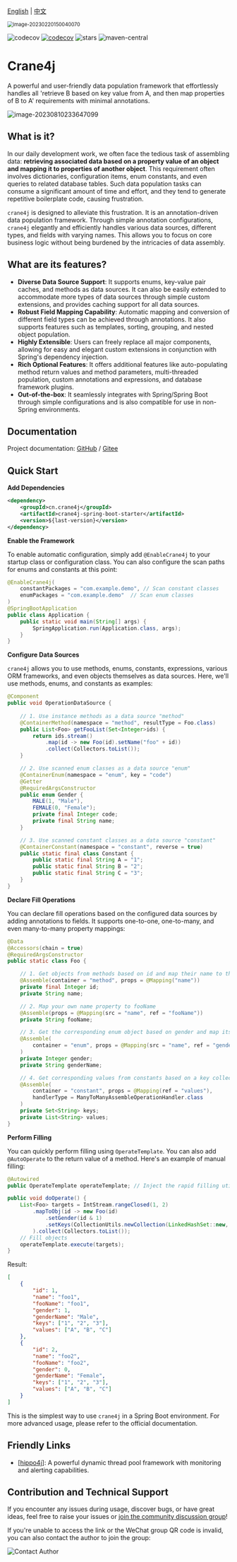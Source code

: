 [English](https://github.com/opengoofy/crane4j/blob/dev/README-EN.md) | [中文](https://github.com/opengoofy/crane4j/blob/dev/README.md)

<img src="https://user-images.githubusercontent.com/49221670/221162632-95465432-f2df-4286-a53a-af59d70b1958.png" alt="image-20230220150040070" style="zoom: 80%;" />

![codecov](https://img.shields.io/badge/license-Apache--2.0-green) [![codecov](https://codecov.io/gh/opengoofy/crane4j/branch/dev/graph/badge.svg?token=CF2Q60Q0VH)](https://codecov.io/gh/opengoofy/crane4j) ![stars](https://img.shields.io/github/stars/Createsequence/crane4j) ![maven-central](https://img.shields.io/github/v/release/Createsequence/crane4j?include_prereleases)

# Crane4j

A powerful and user-friendly data population framework that effortlessly handles all 'retrieve B based on key value from A, and then map properties of B to A' requirements with minimal annotations.

![image-20230810233647099](http://img.xiajibagao.top/image-20230810233647099.png)

## What is it?

In our daily development work, we often face the tedious task of assembling data: **retrieving associated data based on a property value of an object and mapping it to properties of another object**. This requirement often involves dictionaries, configuration items, enum constants, and even queries to related database tables. Such data population tasks can consume a significant amount of time and effort, and they tend to generate repetitive boilerplate code, causing frustration.

`crane4j` is designed to alleviate this frustration. It is an annotation-driven data population framework. Through simple annotation configurations, `crane4j` elegantly and efficiently handles various data sources, different types, and fields with varying names. This allows you to focus on core business logic without being burdened by the intricacies of data assembly.

## What are its features?

- **Diverse Data Source Support**: It supports enums, key-value pair caches, and methods as data sources. It can also be easily extended to accommodate more types of data sources through simple custom extensions, and provides caching support for all data sources.
- **Robust Field Mapping Capability**: Automatic mapping and conversion of different field types can be achieved through annotations. It also supports features such as templates, sorting, grouping, and nested object population.
- **Highly Extensible**: Users can freely replace all major components, allowing for easy and elegant custom extensions in conjunction with Spring's dependency injection.
- **Rich Optional Features**: It offers additional features like auto-populating method return values and method parameters, multi-threaded population, custom annotations and expressions, and database framework plugins.
- **Out-of-the-box**: It seamlessly integrates with Spring/Spring Boot through simple configurations and is also compatible for use in non-Spring environments.

## Documentation

Project documentation: [GitHub](https://opengoofy.github.io/crane4j/#/) / [Gitee](https://createsequence.gitee.io/crane4j-doc/#/)

## Quick Start

**Add Dependencies**

```xml
<dependency>
    <groupId>cn.crane4j</groupId>
    <artifactId>crane4j-spring-boot-starter</artifactId>
    <version>${last-version}</version>
</dependency>
```

**Enable the Framework**

To enable automatic configuration, simply add `@EnableCrane4j` to your startup class or configuration class. You can also configure the scan paths for enums and constants at this point:

```java
@EnableCrane4j(
    constantPackages = "com.example.demo", // Scan constant classes
    enumPackages = "com.example.demo"  // Scan enum classes
)
@SpringBootApplication
public class Application {   
    public static void main(String[] args) {  
        SpringApplication.run(Application.class, args); 
    }
}
```

**Configure Data Sources**

`crane4j` allows you to use methods, enums, constants, expressions, various ORM frameworks, and even objects themselves as data sources. Here, we'll use methods, enums, and constants as examples:

```java
@Component
public void OperationDataSource {
    
    // 1. Use instance methods as a data source "method"
    @ContainerMethod(namespace = "method", resultType = Foo.class)
    public List<Foo> getFooList(Set<Integer>ids) {
        return ids.stream()
            .map(id -> new Foo(id).setName("foo" + id))
            .collect(Collectors.toList());
    }

    // 2. Use scanned enum classes as a data source "enum"
    @ContainerEnum(namespace = "enum", key = "code")
    @Getter
    @RequiredArgsConstructor
    public enum Gender {
        MALE(1, "Male"),
        FEMALE(0, "Female");
        private final Integer code;
        private final String name;
    }

    // 3. Use scanned constant classes as a data source "constant"
    @ContainerConstant(namespace = "constant", reverse = true)
    public static final class Constant {
        public static final String A = "1";
        public static final String B = "2";
        public static final String C = "3";
    }
}
```

**Declare Fill Operations**

You can declare fill operations based on the configured data sources by adding annotations to fields. It supports one-to-one, one-to-many, and even many-to-many property mappings:

```java
@Data
@Accessors(chain = true)
@RequiredArgsConstructor
public static class Foo {

    // 1. Get objects from methods based on id and map their name to the current name
    @Assemble(container = "method", props = @Mapping("name"))
    private final Integer id;
    private String name;

    // 2. Map your own name property to fooName
    @Assemble(props = @Mapping(src = "name", ref = "fooName"))
    private String fooName;

    // 3. Get the corresponding enum object based on gender and map its name to genderName
    @Assemble(
        container = "enum", props = @Mapping(src = "name", ref = "genderName")
    )
    private Integer gender;
    private String genderName;

    // 4. Get corresponding values from constants based on a key collection and map them to the current value
    @Assemble(
        container = "constant", props = @Mapping(ref = "values"),
        handlerType = ManyToManyAssembleOperationHandler.class
    )
    private Set<String> keys;
    private List<String> values;
}
```

**Perform Filling**

You can quickly perform filling using `OperateTemplate`. You can also add `@AutoOperate` to the return value of a method. Here's an example of manual filling:

```java
@Autowired
public OperateTemplate operateTemplate; // Inject the rapid filling utility class

public void doOperate() {
    List<Foo> targets = IntStream.rangeClosed(1, 2)
        .mapToObj(id -> new Foo(id)
			.setGender(id & 1)
			.setKeys(CollectionUtils.newCollection(LinkedHashSet::new, "1", "2", "3"))
        ).collect(Collectors.toList());
    // Fill objects
    operateTemplate.execute(targets);
}
```

Result:

```json
[
    {
        "id": 1,
        "name": "foo1",
        "fooName": "foo1",
        "gender": 1,
        "genderName": "Male",
        "keys": ["1", "2", "3"],
        "values": ["A", "B", "C"]
    },
    {
        "id": 2,
        "name": "foo2",
        "fooName": "foo2",
        "gender": 0,
        "genderName": "Female",
        "keys": ["1", "2", "3"],
        "values": ["A", "B", "C"]
    }
]
```

This is the simplest way to use `crane4j` in a Spring Boot environment. For more advanced usage, please refer to the official documentation.

## Friendly Links

- [[hippo4j\]](https://gitee.com/agentart/hippo4j): A powerful dynamic thread pool framework with monitoring and alerting capabilities.

## Contribution and Technical Support

If you encounter any issues during usage, discover bugs, or have great ideas, feel free to raise your issues or [join the community discussion group](https://opengoofy.github.io/crane4j/#/other/%E8%81%94%E7%B3%BB%E4%BD%9C%E8%80%85.html)!

If you're unable to access the link or the WeChat group QR code is invalid, you can also contact the author to join the group:

![Contact Author](https://foruda.gitee.com/images/1678072903420592910/c0dbb802_5714667.png)
